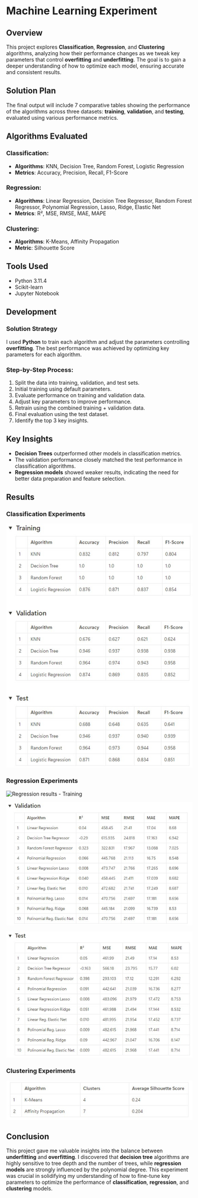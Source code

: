 # Machine Learning Experiment

## Overview

This project explores **Classification**, **Regression**, and **Clustering** algorithms, analyzing how their performance changes as we tweak key parameters that control **overfitting** and **underfitting**. The goal is to gain a deeper understanding of how to optimize each model, ensuring accurate and consistent results.

## Solution Plan

The final output will include 7 comparative tables showing the performance of the algorithms across three datasets: **training**, **validation**, and **testing**, evaluated using various performance metrics.

## Algorithms Evaluated

### Classification:
- **Algorithms**: KNN, Decision Tree, Random Forest, Logistic Regression
- **Metrics**: Accuracy, Precision, Recall, F1-Score

### Regression:
- **Algorithms**: Linear Regression, Decision Tree Regressor, Random Forest Regressor, Polynomial Regression, Lasso, Ridge, Elastic Net
- **Metrics**: R², MSE, RMSE, MAE, MAPE

### Clustering:
- **Algorithms**: K-Means, Affinity Propagation
- **Metric**: Silhouette Score

## Tools Used

- Python 3.11.4
- Scikit-learn
- Jupyter Notebook

## Development

### Solution Strategy

I used **Python** to train each algorithm and adjust the parameters controlling **overfitting**. The best performance was achieved by optimizing key parameters for each algorithm.

### Step-by-Step Process:

1. Split the data into training, validation, and test sets.
2. Initial training using default parameters.
3. Evaluate performance on training and validation data.
4. Adjust key parameters to improve performance.
5. Retrain using the combined training + validation data.
6. Final evaluation using the test dataset.
7. Identify the top 3 key insights.

## Key Insights

- **Decision Trees** outperformed other models in classification metrics.
- The validation performance closely matched the test performance in classification algorithms.
- **Regression models** showed weaker results, indicating the need for better data preparation and feature selection.

## Results

### Classification Experiments

![Classification results](/img/classification.jpg)

### Regression Experiments

![Regression results - Training](/img/regression_trainin.jpg)

![Regression results - Validation](/img/regression_validation.jpg)

![Regression results - Test](/img/regression_test.jpg)

### Clustering Experiments

![Clustering results](/img/clusterization.jpg)

## Conclusion

This project gave me valuable insights into the balance between **underfitting** and **overfitting**. I discovered that **decision tree** algorithms are highly sensitive to tree depth and the number of trees, while **regression models** are strongly influenced by the polynomial degree. This experiment was crucial in solidifying my understanding of how to fine-tune key parameters to optimize the performance of **classification**, **regression**, and **clustering** models.
